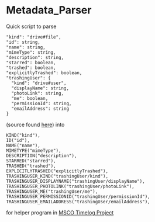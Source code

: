 # Metadata_Parser

Quick script to parse
```
"kind": "drive#file",
"id": string,
"name": string,
"mimeType": string,
"description": string,
"starred": boolean,
"trashed": boolean,
"explicitlyTrashed": boolean,
"trashingUser": {
  "kind": "drive#user",
  "displayName": string,
  "photoLink": string,
  "me": boolean,
  "permissionId": string,
  "emailAddress": string
}
```
(source found [here](https://developers.google.com/drive/api/v3/reference/files))
  into
  
```
KIND("kind"),
ID("id"),
NAME("name"),
MIMETYPE("mimeType"),
DESCRIPTION("description"),
STARRED("starred"),
TRASHED("trashed"),
EXPLICITLYTRASHED("explicitlyTrashed"),
TRASHINGUSER_KIND("trashingUser/kind"),
TRASHINGUSER_DISPLAYNAME("trashingUser/displayName"),
TRASHINGUSER_PHOTOLINK("trashingUser/photoLink"),
TRASHINGUSER_ME("trashingUser/me"),
TRASHINGUSER_PERMISSIONID("trashingUser/permissionId"),
TRASHINGUSER_EMAILADDRESS("trashingUser/emailAddress"),
```

for helper program in [MSCO Timelog Project](https://github.com/maccopacco/msco_timelog)
